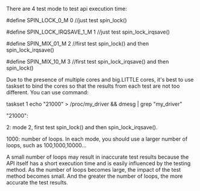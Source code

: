 There are 4 test mode to test api execution time:

#define SPIN_LOCK_0_M           0 //just test spin_lock()

#define SPIN_LOCK_IRQSAVE_1_M   1 //just test spin_lock_irqsave()

#define SPIN_MIX_01_M           2 //first test spin_lock() and then spin_lock_irqsave()

#define SPIN_MIX_10_M           3 //first test spin_lock_irqsave() and then spin_lock()


Due to the presence of multiple cores and big.LITTLE cores, it's best to use taskset to bind the cores so that the results from each test are not too different.
You can use command:

taskset 1 echo "21000" > /proc/my_driver && dmesg | grep "my_driver"

"21000":

   2: mode 2, first test spin_lock() and then spin_lock_irqsave().
   
1000: number of loops. In each mode, you should use a larger number of loops, such as 100,1000,10000...


A small number of loops may result in inaccurate test results because the API itself has a short execution time and is easily influenced by the testing method. As the number of loops becomes large, the impact of the test method becomes small. And the greater the number of loops, the more accurate the test results.
